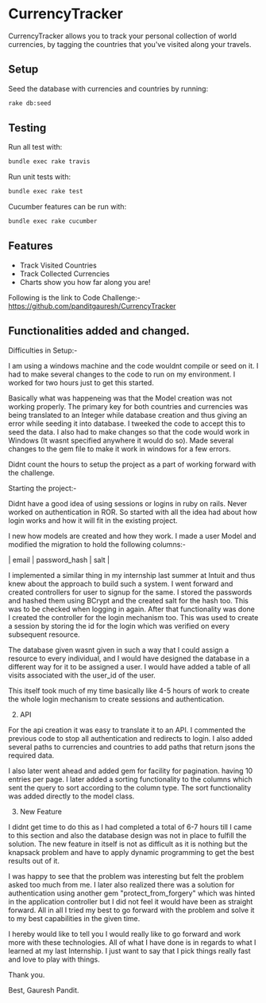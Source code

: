 CurrencyTracker
===============

CurrencyTracker allows you to track your personal collection of world currencies, by tagging the countries that you've visited along your travels.

Setup
-----

Seed the database with currencies and countries by running:

```bash
rake db:seed
```

Testing
-------

Run all test with:

```bash
bundle exec rake travis
```

Run unit tests with:

```bash
bundle exec rake test
```

Cucumber features can be run with:

```bash
bundle exec rake cucumber
```

Features
--------

* Track Visited Countries
* Track Collected Currencies
* Charts show you how far along you are!


Following is the link to Code Challenge:- 
https://github.com/panditgauresh/CurrencyTracker

Functionalities added and changed.
----------------------------------

Difficulties in Setup:-

I am using a windows machine and the code wouldnt compile or seed on it. I had to make several changes to the code to run on my environment. I worked for two hours just to get this started.

Basically what was happeneing was that the Model creation was not working properly. The primary key for both countries and currencies was being translated to an Integer while database creation and thus giving an error while seeding it into database. I tweeked the code to accept this to seed the data. I also had to make changes so that the code would work in Windows (It wasnt specified anywhere it would do so). Made several changes to the gem file to make it work in windows for a few errors.

Didnt count the hours to setup the project as a part of working forward with the challenge.


Starting the project:-

Didnt have a good idea of using sessions or logins in ruby on rails. Never worked on authentication in ROR. So started with all the idea had about how login works and how it will fit in the existing project.

I new how models are created and how they work. I made a user Model and modified the migration to hold the following columns:-

|  email  |  password_hash  |  salt  |

I implemented a similar thing in my internship last summer at Intuit and thus knew about the approach to build such a system. I went forward and created controllers for user to signup for the same. I stored the passwords and hashed them using BCrypt and the created salt for the hash too. This was to be checked when logging in again. After that functionality was done I created the controller for the login mechanism too. This was used to create a session by storing the id for the login which was verified on every subsequent resource.

The database given wasnt given in such a way that I could assign a resource to every individual, and I would have designed the database in a different way for it to be assigned a user. I would have added a table of all visits associated with the user_id of the user.

This itself took much of my time basically like 4-5 hours of work to create the whole login mechanism to create sessions and authentication.

2) API

For the api creation it was easy to translate it to an API. 
I commented the previous code to stop all authentication and redirects to login. I also added several paths to currencies and countries to add paths that return jsons the required data.

I also later went ahead and added gem for facility for pagination. having 10 entries per page. I later added a sorting functionality to the columns which sent the query to sort according to the column type. The sort functionality was added directly to the model class.

3) New Feature

I didnt get time to do this as I had completed a total of 6-7 hours till I came to this section and also the database design was not in place to fulfill the solution. The new feature in itself is not as difficult as it is nothing but the knapsack problem and have to apply dynamic programming to get the best results out of it.

I was happy to see that the problem was interesting but felt the problem asked too much from me. I later also realized there was a solution for authentication using another gem "protect_from_forgery" which was hinted in the application controller but I did not feel it would have been as straight forward. All in all I tried my best to go forward with the problem and solve it to my best capabilities in the given time.

I hereby would like to tell you I would really like to go forward and work more with these technologies. All of what I have done is in regards to what I learned at my last Internship. I just want to say that I pick things really fast and love to play with things.

Thank you.

Best,
Gauresh Pandit.